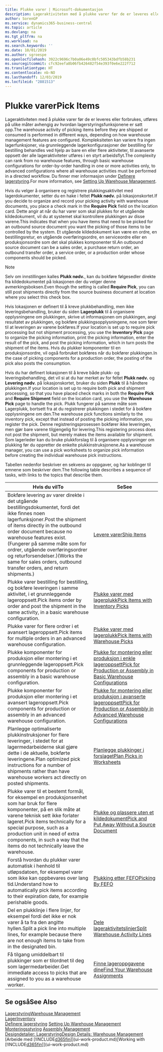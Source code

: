 ```yaml
---
title: Plukke varer | Microsoft-dokumentasjon
description: Lageraktiviteten med å plukke varer før de er leveres eller forbrukes, utføres på ulike måter avhengig av hvordan lagerstyringsfunksjonene er satt opp. [Oppsettets](../configure-warehouse-processes.md) kompleksitet kan variere fra ingen lagerfunksjoner, via grunnleggende lagerkonfigurasjoner der bestilling for bestilling behandles ved hjelp av bare en eller flere aktiviteter, til avanserte oppsett der alle lageraktiviteter utføres i en styrt arbeidsflyt.
author: SorenGP
ms.service: dynamics365-business-central
ms.topic: article
ms.devlang: na
ms.tgt_pltfrm: na
ms.workload: na
ms.search.keywords: ''
ms.date: 10/01/2019
ms.author: sgroespe
ms.openlocfilehash: 3922c9696c7b0a06e49c0bfc505343bdfb58b231
ms.sourcegitcommit: cfc92eefa8b06fb426482f54e393f0e6e222f712
ms.translationtype: HT
ms.contentlocale: nb-NO
ms.lasthandoff: 12/03/2019
ms.locfileid: "2881513"
---
```

# <a name="pick-items"></a><span data-ttu-id="a656c-104">Plukke varer</span><span class="sxs-lookup"><span data-stu-id="a656c-104">Pick Items</span></span>
<span data-ttu-id="a656c-105">Lageraktiviteten med å plukke varer før de er leveres eller forbrukes, utføres på ulike måter avhengig av hvordan lagerstyringsfunksjonene er satt opp.</span><span class="sxs-lookup"><span data-stu-id="a656c-105">The warehouse activity of picking items before they are shipped or consumed is performed in different ways, depending on how warehouse management features are configured.</span></span> <span data-ttu-id="a656c-106">Kompleksiteten kan variere fra ingen lagerfunksjoner, via grunnleggende lagerkonfigurasjoner der bestilling for bestilling behandles ved hjelp av bare en eller flere aktiviteter, til avanserte oppsett der alle lageraktiviteter utføres i en styrt arbeidsflyt.</span><span class="sxs-lookup"><span data-stu-id="a656c-106">The complexity can rank from no warehouse features, through basic warehouse configurations for order-by-order handling in one or more activities only, to advanced configurations where all warehouse activities must be performed in a directed workflow.</span></span> <span data-ttu-id="a656c-107">Du finner mer informasjon under [Definere lagerstyring](warehouse-setup-warehouse.md).</span><span class="sxs-lookup"><span data-stu-id="a656c-107">For more information, see [Setting Up Warehouse Management](warehouse-setup-warehouse.md).</span></span>

<span data-ttu-id="a656c-108">Hvis du velger å organisere og registrere plukkingsaktivitet med lagerdokumenter, setter du en hake i feltet **Plukk nødv.** på lokasjonskortet.</span><span class="sxs-lookup"><span data-stu-id="a656c-108">If you decide to organize and record your picking activity with warehouse documents, you place a check mark in the **Require Pick** field on the location card.</span></span> <span data-ttu-id="a656c-109">Dette angir at når du har varer som skal plukkes for et utgående kildedokument, vil du at systemet skal kontrollere plukkingen av disse varene.</span><span class="sxs-lookup"><span data-stu-id="a656c-109">This indicates that when you have items that need to be picked for an outbound source document you want the picking of those items to be controlled by the system.</span></span> <span data-ttu-id="a656c-110">Et utgående kildedokument kan være en ordre, en bestillingsretur, en utgående overføringsordre, en serviceordre eller en produksjonsordre som det skal plukkes komponenter til.</span><span class="sxs-lookup"><span data-stu-id="a656c-110">An outbound source document can be a sales order, a purchase return order, an outbound transfer order, a service order, or a production order whose components should be picked.</span></span>

> [!NOTE]
> <span data-ttu-id="a656c-111">Selv om innstillingen kalles **Plukk nødv.**, kan du bokføre følgesedler direkte fra kildedokumentet på lokasjonen der du velger denne avmerkingsboksen.</span><span class="sxs-lookup"><span data-stu-id="a656c-111">Even though the setting is called **Require Pick**, you can still post shipments directly from the source business document at location where you select this check box.</span></span>

<span data-ttu-id="a656c-112">Hvis lokasjonen er definert til å kreve plukkbehandling, men ikke leveringsbehandling, bruker du siden **Lagerplukk** til å organisere opplysningene om plukkingen, skrive ut informasjonen om plukkingen, angi resultatet av plukkingen, og bokføre plukkingsopplysningene, noe som fører til at leveringen av varene bokføres.</span><span class="sxs-lookup"><span data-stu-id="a656c-112">If your location is set up to require pick processing but not shipment processing, you use the **Inventory Pick** page to organize the picking information, print the picking information, enter the result of the pick, and post the picking information, which in turn posts the shipment of the items.</span></span> <span data-ttu-id="a656c-113">Hvis du plukker komponenter til en produksjonsordre, vil også forbruket bokføres når du bokfører plukkingen.</span><span class="sxs-lookup"><span data-stu-id="a656c-113">In the case of picking components for a production order, the posting of the pick also posts the consumption.</span></span>

<span data-ttu-id="a656c-114">Hvis du har definert lokasjonen til å kreve både plukk- og leveringsbehandling, det vil si at du har merket av for feltet **Plukk nødv.** og **Levering nødv.** på lokasjonskortet, bruker du siden **Plukk** til å håndtere plukkingen.</span><span class="sxs-lookup"><span data-stu-id="a656c-114">If your location is set up to require both pick and shipment processing, so that you have placed check marks in both the **Require Pick** and **Require Shipment** field on the location card, you use the **Warehouse Pick** page to handle the pick.</span></span> <span data-ttu-id="a656c-115">Plukk fungerer på samme måte som Lagerplukk, bortsett fra at du registrerer plukkingen i stedet for å bokføre opplysningene om den.</span><span class="sxs-lookup"><span data-stu-id="a656c-115">The warehouse pick functions similarly to the inventory pick, except that instead of posting the picking information, you register the pick.</span></span> <span data-ttu-id="a656c-116">Denne registreringsprosessen bokfører ikke leveringen, men gjør bare varene tilgjengelig for levering.</span><span class="sxs-lookup"><span data-stu-id="a656c-116">This registering process does not post the shipment, but merely makes the items available for shipment.</span></span> <span data-ttu-id="a656c-117">Som lagerleder kan du bruke plukkforslag til å organisere opplysninger om plukking før du oppretter de enkelte plukkinstruksjonene.</span><span class="sxs-lookup"><span data-stu-id="a656c-117">As a warehouse manager, you can use a pick worksheets to organize pick information before creating the individual warehouse pick instructions.</span></span>

<span data-ttu-id="a656c-118">Tabellen nedenfor beskriver en sekvens av oppgaver, og har koblinger til emnene som beskriver dem.</span><span class="sxs-lookup"><span data-stu-id="a656c-118">The following table describes a sequence of tasks, with links to the topics that describe them.</span></span>   

|<span data-ttu-id="a656c-119">**Hvis du vil**</span><span class="sxs-lookup"><span data-stu-id="a656c-119">**To**</span></span>|<span data-ttu-id="a656c-120">**Se**</span><span class="sxs-lookup"><span data-stu-id="a656c-120">**See**</span></span>|
|------------|-------------|  
|<span data-ttu-id="a656c-121">Bokføre levering av varer direkte i det utgående bestillingsdokumentet, fordi det ikke finnes noen lagerfunksjoner.</span><span class="sxs-lookup"><span data-stu-id="a656c-121">Post the shipment of items directly in the outbound order document because no warehouse features exist.</span></span> <span data-ttu-id="a656c-122">(Fungerer på samme måte som for ordrer, utgående overføringsordrer og returforsendelser.)</span><span class="sxs-lookup"><span data-stu-id="a656c-122">(Works the same for sales orders, outbound transfer orders, and return shipments.)</span></span>|[<span data-ttu-id="a656c-123">Levere varer</span><span class="sxs-lookup"><span data-stu-id="a656c-123">Ship Items</span></span>](warehouse-how-ship-items.md)|  
|<span data-ttu-id="a656c-124">Plukke varer bestilling for bestilling, og bokføre leveringen i samme aktivitet, i et grunnleggende lageroppsett.</span><span class="sxs-lookup"><span data-stu-id="a656c-124">Pick items order by order and post the shipment in the same activity, in a basic warehouse configuration.</span></span>|[<span data-ttu-id="a656c-125">Plukke varer med lagerplukk</span><span class="sxs-lookup"><span data-stu-id="a656c-125">Pick Items with Inventory Picks</span></span>](warehouse-how-to-pick-items-with-inventory-picks.md)|
|<span data-ttu-id="a656c-126">Plukke varer for flere ordrer i et avansert lageroppsett.</span><span class="sxs-lookup"><span data-stu-id="a656c-126">Pick items for multiple orders in an advanced warehouse configuration.</span></span>|[<span data-ttu-id="a656c-127">Plukke varer med lagerplukk</span><span class="sxs-lookup"><span data-stu-id="a656c-127">Pick Items with Warehouse Picks</span></span>](warehouse-how-to-pick-items-for-warehouse-shipment.md)|  
|<span data-ttu-id="a656c-128">Plukke komponenter for produksjon eller montering i et grunnleggende lageroppsett.</span><span class="sxs-lookup"><span data-stu-id="a656c-128">Pick components for production or assembly in a basic warehouse configuration.</span></span>|[<span data-ttu-id="a656c-129">Plukke for montering eller produksjon i enkle lageroppsett</span><span class="sxs-lookup"><span data-stu-id="a656c-129">Pick for Production or Assembly in Basic Warehouse Configurations</span></span>](warehouse-how-to-pick-for-production.md)|
|<span data-ttu-id="a656c-130">Plukke komponenter for produksjon eller montering i et avansert lageroppsett.</span><span class="sxs-lookup"><span data-stu-id="a656c-130">Pick components for production or assembly in an advanced warehouse configuration.</span></span>|[<span data-ttu-id="a656c-131">Plukke for montering eller produksjon i avanserte lageroppsett</span><span class="sxs-lookup"><span data-stu-id="a656c-131">Pick for Production or Assembly in Advanced Warehouse Configurations</span></span>](warehouse-how-to-pick-for-internal-operations-in-advanced-warehousing.md)|  
|<span data-ttu-id="a656c-132">Planlegge optimaliserte plukkinstruksjoner for flere leveringer, i stedet for at lagermedarbeiderne skal gjøre dette i de aktuelle, bokførte leveringene.</span><span class="sxs-lookup"><span data-stu-id="a656c-132">Plan optimized pick instructions for a number of shipments rather than have warehouse workers act directly on posted shipments.</span></span>|[<span data-ttu-id="a656c-133">Planlegge plukkinger i forslaget</span><span class="sxs-lookup"><span data-stu-id="a656c-133">Plan Picks in Worksheets</span></span>](warehouse-how-to-plan-picks-in-worksheets.md)|  
|<span data-ttu-id="a656c-134">Plukke varer til et bestemt formål, for eksempel en produksjonsenhet som har bruk for flere komponenter, på en slik måte at varene teknisk sett ikke forlater lageret.</span><span class="sxs-lookup"><span data-stu-id="a656c-134">Pick items technically for a special purpose, such as a production unit in need of extra components, in such a way that the items do not technically leave the warehouse.</span></span>|[<span data-ttu-id="a656c-135">Plukke og plassere uten et kildedokument</span><span class="sxs-lookup"><span data-stu-id="a656c-135">Pick and Put Away Without a Source Document</span></span>](warehouse-how-to-create-put-aways-from-internal-put-aways.md)|
|<span data-ttu-id="a656c-136">Forstå hvordan du plukker varer automatisk i henhold til utløpsdatoen, for eksempel varer som ikke kan oppbevares over lang tid.</span><span class="sxs-lookup"><span data-stu-id="a656c-136">Understand how to automatically pick items according to their expiration date, for example perishable goods.</span></span>|[<span data-ttu-id="a656c-137">Plukking etter FEFO</span><span class="sxs-lookup"><span data-stu-id="a656c-137">Picking By FEFO</span></span>](warehouse-picking-by-fefo.md)|
|<span data-ttu-id="a656c-138">Del en plukklinje i flere linjer, for eksempel fordi det ikke er nok varer å ta fra den angitte hyllen.</span><span class="sxs-lookup"><span data-stu-id="a656c-138">Split a pick line into multiple lines, for example because there are not enough items to take from in the designated bin.</span></span>|[<span data-ttu-id="a656c-139">Dele lageraktivitetslinjer</span><span class="sxs-lookup"><span data-stu-id="a656c-139">Split Warehouse Activity Lines</span></span>](warehouse-how-to-split-warehouse-activity-lines.md)|
|<span data-ttu-id="a656c-140">Få tilgang umiddelbart til plukkinger som er tilordnet til deg som lagermedarbeider.</span><span class="sxs-lookup"><span data-stu-id="a656c-140">Get immediate access to picks that are assigned to you as a warehouse worker.</span></span>|[<span data-ttu-id="a656c-141">Finne lageroppgavene dine</span><span class="sxs-lookup"><span data-stu-id="a656c-141">Find Your Warehouse Assignments</span></span>](warehouse-how-to-find-your-warehouse-assignments.md)|  

## <a name="see-also"></a><span data-ttu-id="a656c-142">Se også</span><span class="sxs-lookup"><span data-stu-id="a656c-142">See Also</span></span>  
[<span data-ttu-id="a656c-143">Lagerstyring</span><span class="sxs-lookup"><span data-stu-id="a656c-143">Warehouse Management</span></span>](warehouse-manage-warehouse.md)  
[<span data-ttu-id="a656c-144">Lager</span><span class="sxs-lookup"><span data-stu-id="a656c-144">Inventory</span></span>](inventory-manage-inventory.md)  
<span data-ttu-id="a656c-145">[Definere lagerstyring](warehouse-setup-warehouse.md)   </span><span class="sxs-lookup"><span data-stu-id="a656c-145">[Setting Up Warehouse Management](warehouse-setup-warehouse.md)   </span></span>  
<span data-ttu-id="a656c-146">[Monteringsstyring](assembly-assemble-items.md)  </span><span class="sxs-lookup"><span data-stu-id="a656c-146">[Assembly Management](assembly-assemble-items.md)  </span></span>  
[<span data-ttu-id="a656c-147">Designdetaljer: Lagerstyring</span><span class="sxs-lookup"><span data-stu-id="a656c-147">Design Details: Warehouse Management</span></span>](design-details-warehouse-management.md)  
<span data-ttu-id="a656c-148">[Arbeide med [!INCLUDE[d365fin](includes/d365fin_md.md)]](ui-work-product.md)</span><span class="sxs-lookup"><span data-stu-id="a656c-148">[Working with [!INCLUDE[d365fin](includes/d365fin_md.md)]](ui-work-product.md)</span></span>
